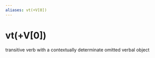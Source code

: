 ```yaml
---
aliases: vt(+V[0])
---
```

# vt(+V[0])

transitive verb with a contextually determinate omitted verbal object
> 